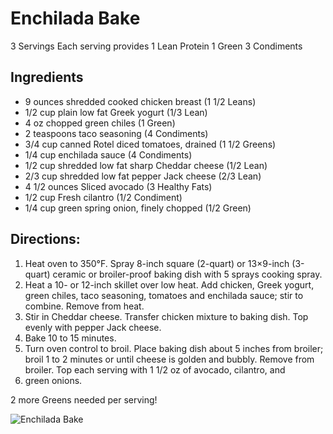 # Enchilada Bake

3 Servings 
Each serving provides 
1 Lean Protein
1 Green
3 Condiments

## Ingredients 
* 9 ounces shredded cooked chicken breast (1 1/2 Leans)
* 1/2 cup plain low fat Greek yogurt (1/3 Lean)
* 4 oz chopped green chiles (1 Green)
* 2 teaspoons taco seasoning (4 Condiments)
* 3/4 cup canned Rotel diced tomatoes, drained (1 1/2 Greens)
* 1/4 cup enchilada sauce (4 Condiments)
* 1/2 cup shredded low fat sharp Cheddar cheese (1/2 Lean)
* 2/3 cup shredded low fat pepper Jack cheese (2/3 Lean)
* 4 1/2 ounces Sliced avocado (3 Healthy Fats)
* 1/2 cup Fresh cilantro (1/2 Condiment)
* 1/4 cup green spring onion, finely chopped (1/2 Green)

## Directions:
1. Heat oven to 350°F. Spray 8-inch square (2-quart) or 13×9-inch (3-quart) ceramic or broiler-proof baking dish with 5 sprays cooking spray.
2. Heat a 10- or 12-inch skillet over low heat. Add chicken, Greek yogurt, green chiles, taco seasoning, tomatoes and enchilada sauce; stir to combine. Remove from heat.
3. Stir in Cheddar cheese. Transfer chicken mixture to baking dish. Top evenly with pepper Jack cheese.
4. Bake 10 to 15 minutes.
5. Turn oven control to broil. Place baking dish about 5 inches from broiler; broil 1 to 2 minutes or until cheese is golden and bubbly. Remove from broiler. Top each serving with 1 1/2 oz of avocado, cilantro, and 
6. green onions. 

2 more Greens needed per serving!

![Enchilada Bake](./Enchilada%20Bake.png)

